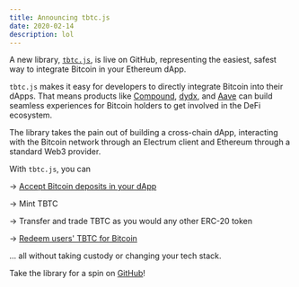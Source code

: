 ```yaml
---
title: Announcing tbtc.js
date: 2020-02-14
description: lol
---
```

A new library, [`tbtc.js`](https://github.com/keep-network/tbtc.js), is live on
GitHub, representing the easiest, safest way to integrate Bitcoin in your
Ethereum dApp.

`tbtc.js` makes it easy for developers to directly integrate Bitcoin into their
dApps. That means products like [Compound](https://compound.finance),
[dydx](https://dydx.exchange/), and [Aave](https://aave.com) can build seamless
experiences for Bitcoin holders to get involved in the DeFi ecosystem.

The library takes the pain out of building a cross-chain dApp, interacting with
the Bitcoin network through an Electrum client and Ethereum through a standard
Web3 provider.

With `tbtc.js`, you can

-> [Accept Bitcoin deposits in your dApp](https://github.com/keep-network/tbtc.js#creating-and-funding-a-deposit)

->  Mint TBTC

->  Transfer and trade TBTC as you would any other ERC-20 token

-> [Redeem users' TBTC for Bitcoin](https://github.com/keep-network/tbtc.js#redeeming-a-deposit)

... all without taking custody or changing your tech stack.

Take the library for a spin on [GitHub](https://github.com/keep-network/tbtc.js)!
